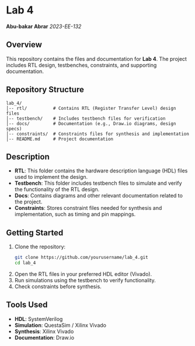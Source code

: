 # Lab 4

**Abu-bakar Abrar**
*2023-EE-132*

## Overview
This repository contains the files and documentation for **Lab 4**. The project includes RTL design, testbenches, constraints, and supporting documentation.

## Repository Structure
```
lab_4/
│-- rtl/          # Contains RTL (Register Transfer Level) design files
│-- testbench/    # Includes testbench files for verification
│-- docs/         # Documentation (e.g., Draw.io diagrams, design specs)
│-- constraints/  # Constraints files for synthesis and implementation
│-- README.md     # Project documentation
```

## Description
- **RTL**: This folder contains the hardware description language (HDL) files used to implement the design.
- **Testbench**: This folder includes testbench files to simulate and verify the functionality of the RTL design.
- **Docs**: Contains diagrams and other relevant documentation related to the project.
- **Constraints**: Stores constraint files needed for synthesis and implementation, such as timing and pin mappings.

## Getting Started
1. Clone the repository:
   ```bash
   git clone https://github.com/yourusername/lab_4.git
   cd lab_4
   ```
2. Open the RTL files in your preferred HDL editor (Vivado).
3. Run simulations using the testbench to verify functionality.
4. Check constraints before synthesis.

## Tools Used
- **HDL**: SystemVerilog 
- **Simulation**:  QuestaSim / Xilinx Vivado
- **Synthesis**: Xilinx Vivado 
- **Documentation**: Draw.io


